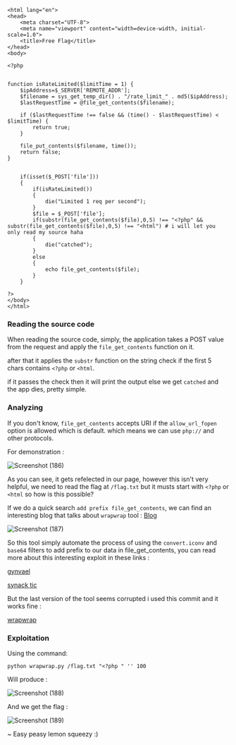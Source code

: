 ```
<html lang="en">
<head>
    <meta charset="UTF-8">
    <meta name="viewport" content="width=device-width, initial-scale=1.0">
    <title>Free Flag</title>
</head>
<body>
    
<?php


function isRateLimited($limitTime = 1) {
    $ipAddress=$_SERVER['REMOTE_ADDR'];
    $filename = sys_get_temp_dir() . "/rate_limit_" . md5($ipAddress);
    $lastRequestTime = @file_get_contents($filename);
    
    if ($lastRequestTime !== false && (time() - $lastRequestTime) < $limitTime) {
        return true;
    }

    file_put_contents($filename, time());
    return false;
}


    if(isset($_POST['file']))
    {
        if(isRateLimited())
        {
            die("Limited 1 req per second");
        }
        $file = $_POST['file'];
        if(substr(file_get_contents($file),0,5) !== "<?php" && substr(file_get_contents($file),0,5) !== "<html") # i will let you only read my source haha
        {
            die("catched");
        }
        else
        {
            echo file_get_contents($file);
        }
    }

?>
</body>
</html>
```
### Reading the source code

When reading the source code, simply, the application takes a POST value from the request and apply the `file_get_contents` function on it.

after that it applies the `substr` function on the string check if the first 5 chars contains `<?php` or `<html`.

if it passes the check then it will print the output else we get `catched` and the app dies, pretty simple.

### Analyzing

If you don't know, `file_get_contents` accepts URI if the `allow_url_fopen` option is allowed which is default. which means we can use `php://` and other protocols.

For demonstration :

![Screenshot (186)](https://github.com/user-attachments/assets/f73334ff-ade5-4f55-b22b-5c5408988d23)

As you can see, it gets refelected in our page, however this isn't very helpful, we need to read the flag at `/flag.txt` but it musts start with `<?php` or `<html` so how is this possible?

If we do a quick search `add prefix file_get_contents`, we can find an interesting blog that talks about `wrapwrap` tool : [Blog](https://www.ambionics.io/blog/wrapwrap-php-filters-suffix)

![Screenshot (187)](https://github.com/user-attachments/assets/4409aa22-15e3-47f5-b5f0-99a3328dc470)


So this tool simply automate the process of using the `convert.iconv` and `base64` filters to add prefix to our data in file_get_contents, you can read more about this interesting exploit in these links :

[gynvael](https://gynvael.coldwind.pl/?id=671)

[synack tic](https://www.synacktiv.com/en/publications/php-filters-chain-what-is-it-and-how-to-use-it)

But the last version of the tool seems corrupted i used this commit and it works fine :

[wrapwrap](https://github.com/ambionics/wrapwrap/tree/9a182f842797426280d907e11f6201bc9e8e133a`)

### Exploitation

Using the command: 

`python wrapwrap.py /flag.txt "<?php " '' 100`

Will produce : 

![Screenshot (188)](https://github.com/user-attachments/assets/475456e2-6da6-45a6-85c5-141624d49b6a)


And we get the flag :

![Screenshot (189)](https://github.com/user-attachments/assets/9e5e231c-3ad0-415e-9333-889eabbb452e)

~ Easy peasy lemon squeezy :)
